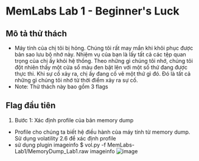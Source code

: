 # MemLabs Lab 1 - Beginner's Luck
## Mô tả thử thách
- Máy tính của chị tôi bị hỏng. Chúng tôi rất may mắn khi khôi phục được bản sao lưu bộ nhớ này. Nhiệm vụ của bạn là lấy tất cả các tệp quan trọng của chị ấy khỏi hệ thống. Theo những gì chúng tôi nhớ, chúng tôi đột nhiên thấy một cửa sổ màu đen bật lên với một số thứ đang được thực thi. Khi sự cố xảy ra, chị ấy đang cố vẽ một thứ gì đó. Đó là tất cả những gì chúng tôi nhớ từ thời điểm xảy ra sự cố.
- Note: Thử thách này bao gồm 3 flags
## Flag đầu tiên
1. Bước 1: Xác định profile của bản memory dump
- Profile cho chúng ta biết hệ điều hành của máy tính từ memory dump. Sử dụng volatility 2.6 để xác định profile
- sử dụng plugin imageinfo
$ vol.py -f MemLabs-Lab1/MemoryDump_Lab1.raw imageinfo
![image](https://github.com/user-attachments/assets/8974147a-246a-4d4f-8aa6-8359a6d449a1)

